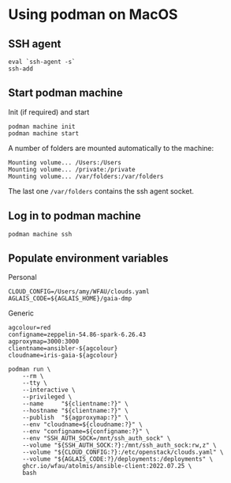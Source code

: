 # Using podman on MacOS

## SSH agent

```
eval `ssh-agent -s`
ssh-add
```

## Start podman machine

Init (if required) and start
```
podman machine init
podman machine start
```

A number of folders are mounted automatically to the machine:
```
Mounting volume... /Users:/Users
Mounting volume... /private:/private
Mounting volume... /var/folders:/var/folders
```
The last one `/var/folders` contains the ssh agent socket.

## Log in to podman machine

```
podman machine ssh
```

## Populate environment variables

Personal
```
CLOUD_CONFIG=/Users/amy/WFAU/clouds.yaml
AGLAIS_CODE=${AGLAIS_HOME}/gaia-dmp
```

Generic
```
agcolour=red
configname=zeppelin-54.86-spark-6.26.43
agproxymap=3000:3000
clientname=ansibler-${agcolour}
cloudname=iris-gaia-${agcolour}
```

```
podman run \
    --rm \
    --tty \
    --interactive \
    --privileged \
    --name     "${clientname:?}" \
    --hostname "${clientname:?}" \
    --publish  "${agproxymap:?}" \
    --env "cloudname=${cloudname:?}" \
    --env "configname=${configname:?}" \
    --env "SSH_AUTH_SOCK=/mnt/ssh_auth_sock" \
    --volume "${SSH_AUTH_SOCK:?}:/mnt/ssh_auth_sock:rw,z" \
    --volume "${CLOUD_CONFIG:?}:/etc/openstack/clouds.yaml" \
    --volume "${AGLAIS_CODE:?}/deployments:/deployments" \
    ghcr.io/wfau/atolmis/ansible-client:2022.07.25 \
    bash
```
